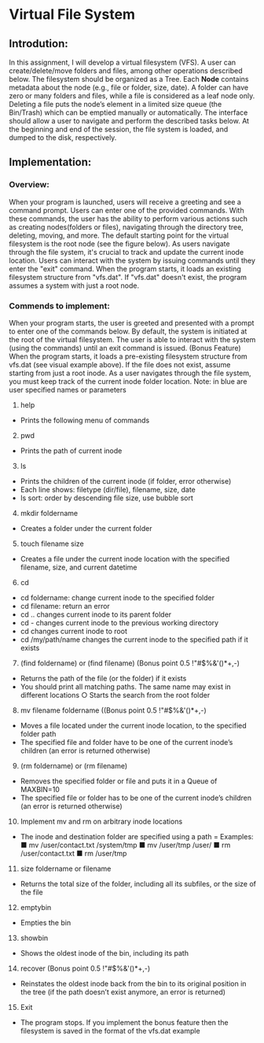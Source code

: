 # Virtual File System

## Introdution:

In this assignment, I will develop a virtual filesystem (VFS). A user can create/delete/move folders and files, among other operations described below. The filesystem should be organized as a Tree. Each **Node** contains metadata about the node (e.g., file or folder, size, date). A folder can have zero or many folders and files, while a file is considered as a leaf node only. Deleting a file puts the node’s element in a limited size queue (the Bin/Trash) which can be emptied manually or automatically. The interface should allow a user to navigate and perform the described tasks below. At the beginning and end of the session, the file system is loaded, and dumped to the disk, respectively.
## Implementation:

### Overview:

When your program is launched, users will receive a greeting and see a command prompt. Users can enter one of the provided commands. With these commands, the user has the ability to perform various actions such as creating nodes(folders or files), navigating through the directory tree, deleting, moving, and more. The default starting point for the virtual filesystem is the root node (see the figure below). As users navigate through the file system, it's crucial to track and update the current inode location. Users can interact with the system by issuing commands until they enter the "exit" command. When the program starts, it loads an existing filesystem structure from "vfs.dat". If "vfs.dat" doesn't exist, the program assumes a system with just a root node.

### Commends to implement:

When your program starts, the user is greeted and presented with a prompt to enter one of the commands below. By default, the system is initiated at the root of the virtual filesystem. The user is able to interact with the system (using the commands) until an exit command is issued.
(Bonus Feature) When the program starts, it loads a pre-existing filesystem structure from vfs.dat (see visual example above). If the file does not exist, assume starting from just a root inode.
As a user navigates through the file system, you must keep track of the current inode folder location.
Note: in blue are user specified names or parameters
1. help
 - Prints the following menu of commands
2. pwd
 - Prints the path of current inode
3. ls
 - Prints the children of the current inode (if folder, error otherwise)
 - Each line shows: filetype (dir/file), filename, size, date
 - ls sort: order by descending file size, use bubble sort
4. mkdir foldername
 - Creates a folder under the current folder
5. touch filename size
 - Creates a file under the current inode location with the specified filename, size, and current datetime
6. cd
 - cd foldername: change current inode to the specified folder
 - cd filename: return an error
 - cd .. changes current inode to its parent folder
 - cd - changes current inode to the previous working directory
 - cd changes current inode to root
 - cd /my/path/name changes the current inode to the specified path if it exists
7. (find foldername) or (find filename) (Bonus point 0.5 !"#$%&'()*+,-)
 - Returns the path of the file (or the folder) if it exists
 - You should print all matching paths. The same name may exist in different locations ○ Starts the search from the root folder
8. mv filename foldername ((Bonus point 0.5 !"#$%&'()*+,-)
 - Moves a file located under the current inode location, to the specified folder path
 - The specified file and folder have to be one of the current inode’s children (an error is returned otherwise)
9. (rm foldername) or (rm filename)
 - Removes the specified folder or file and puts it in a Queue of MAXBIN=10
 - The specified file or folder has to be one of the current inode’s children (an error is returned otherwise)
10. Implement mv and rm on arbitrary inode locations 
 - The inode and destination folder are specified using a path
 = Examples:
   ■ mv /user/contact.txt /system/tmp ■ mv /user/tmp /user/
   ■ rm /user/contact.txt
   ■ rm /user/tmp
11. size foldername or filename
 - Returns the total size of the folder, including all its subfiles, or the size of the file
12. emptybin
 - Empties the bin
13. showbin
 - Shows the oldest inode of the bin, including its path
14. recover (Bonus point 0.5 !"#$%&'()*+,-)
 - Reinstates the oldest inode back from the bin to its original position in the tree (if the path doesn’t exist anymore, an error is returned)
15. Exit
 - The program stops. If you implement the bonus feature then the filesystem is saved in the format of the vfs.dat example


